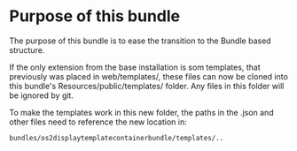 # Purpose of this bundle

The purpose of this bundle is to ease the transition to the Bundle based
structure.

If the only extension from the base installation is som templates, that
previously was placed in web/templates/, these files can now be cloned into
this bundle's Resources/public/templates/ folder. Any files in this folder
will be ignored by git.

To make the templates work in this new folder, the paths in the .json and 
other files need to reference the new location in:

`bundles/os2displaytemplatecontainerbundle/templates/..`

